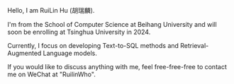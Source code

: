 Hello, I am RuiLin Hu (胡瑞麟).

I'm from the School of Computer Science at Beihang University and will soon be enrolling at Tsinghua University in 2024.

Currently, I focus on developing Text-to-SQL methods and Retrieval-Augmented Language models.

If you would like to discuss anything with me, feel free-free-free to contact me on WeChat at "RuilinWho".
